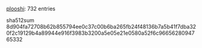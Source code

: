 [plooshi](https://github.com/plooshi): 732 entries

sha512sum 8d904fa72708b62b855794ee0c37c00b6ba265fb24f48136b7a5b41f7dba320f2c19129b4a89944e916f3983b3200a5e05e21e0580a52f6c9665628094765332
